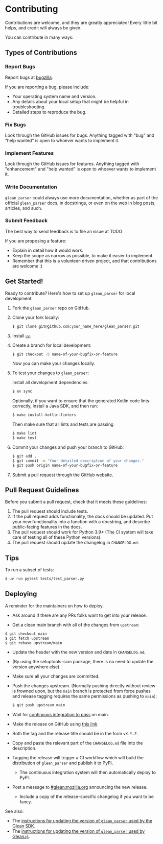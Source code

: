 # Contributing

Contributions are welcome, and they are greatly appreciated! Every little bit
helps, and credit will always be given.

You can contribute in many ways:

## Types of Contributions

### Report Bugs

Report bugs at
[bugzilla](https://bugzilla.mozilla.org/enter_bug.cgi?assigned_to=nobody%40mozilla.org&bug_ignored=0&bug_severity=normal&bug_status=NEW&cf_fission_milestone=---&cf_fx_iteration=---&cf_fx_points=---&cf_status_firefox65=---&cf_status_firefox66=---&cf_status_firefox67=---&cf_status_firefox_esr60=---&cf_status_thunderbird_esr60=---&cf_tracking_firefox65=---&cf_tracking_firefox66=---&cf_tracking_firefox67=---&cf_tracking_firefox_esr60=---&cf_tracking_firefox_relnote=---&cf_tracking_thunderbird_esr60=---&product=Data%20Platform%20and%20Tools&component=Glean%3A%20SDK&contenttypemethod=list&contenttypeselection=text%2Fplain&defined_groups=1&flag_type-203=X&flag_type-37=X&flag_type-41=X&flag_type-607=X&flag_type-721=X&flag_type-737=X&flag_type-787=X&flag_type-799=X&flag_type-800=X&flag_type-803=X&flag_type-835=X&flag_type-846=X&flag_type-855=X&flag_type-864=X&flag_type-916=X&flag_type-929=X&flag_type-930=X&flag_type-935=X&flag_type-936=X&flag_type-937=X&form_name=enter_bug&maketemplate=Remember%20values%20as%20bookmarkable%20template&op_sys=Unspecified&priority=P3&&rep_platform=Unspecified&status_whiteboard=%5Btelemetry%3Aglean-rs%3Am%3F%5D&target_milestone=---&version=unspecified).

If you are reporting a bug, please include:

- Your operating system name and version.
- Any details about your local setup that might be helpful in troubleshooting.
- Detailed steps to reproduce the bug.

### Fix Bugs

Look through the GitHub issues for bugs. Anything tagged with "bug" and "help
wanted" is open to whoever wants to implement it.

### Implement Features

Look through the GitHub issues for features. Anything tagged with "enhancement"
and "help wanted" is open to whoever wants to implement it.

### Write Documentation

`glean_parser` could always use more documentation, whether as part of the
official `glean_parser` docs, in docstrings, or even on the web in blog posts,
articles, and such.

### Submit Feedback

The best way to send feedback is to file an issue at TODO

If you are proposing a feature:

- Explain in detail how it would work.
- Keep the scope as narrow as possible, to make it easier to implement.
- Remember that this is a volunteer-driven project, and that contributions are
  welcome :)

## Get Started!

Ready to contribute? Here's how to set up `glean_parser` for local
development.

1. Fork the `glean_parser` repo on GitHub.

2. Clone your fork locally:

    ```sh
    $ git clone git@github.com:your_name_here/glean_parser.git
    ```

3. Install [`uv`](https://docs.astral.sh/uv).

4. Create a branch for local development:

    ```sh
    $ git checkout -b name-of-your-bugfix-or-feature
    ```

    Now you can make your changes locally.

5. To test your changes to `glean_parser`:

   Install all development dependencies:

    ```sh
    $ uv sync
    ```

   Optionally, if you want to ensure that the generated Kotlin code lints
   correctly, install a Java SDK, and then run:

    ```sh
    $ make install-kotlin-linters
    ```

   Then make sure that all lints and tests are passing:

    ```sh
    $ make lint
    $ make test
    ```

6. Commit your changes and push your branch to GitHub:

    ```sh
    $ git add .
    $ git commit -m "Your detailed description of your changes."
    $ git push origin name-of-your-bugfix-or-feature
    ```

7. Submit a pull request through the GitHub website.

## Pull Request Guidelines

Before you submit a pull request, check that it meets these guidelines:

1. The pull request should include tests.
2. If the pull request adds functionality, the docs should be updated. Put your
   new functionality into a function with a docstring, and describe
   public-facing features in the docs.
3. The pull request should work for Python 3.9+ (The CI system
   will take care of testing all of these Python versions).
4. The pull request should update the changelog in `CHANGELOG.md`.

## Tips

To run a subset of tests:

```sh
$ uv run pytest tests/test_parser.py
```

## Deploying

A reminder for the maintainers on how to deploy.

- Ask around if there are any PRs folks want to get into your release.

- Get a clean main branch with all of the changes from `upstream`:

```sh
$ git checkout main
$ git fetch upstream
$ git rebase upstream/main
```

- Update the header with the new version and date in `CHANGELOG.md`.

- (By using the setuptools-scm package, there is no need to update the
  version anywhere else).

- Make sure all your changes are committed.

- Push the changes upstream. (Normally pushing directly without review
  is frowned upon, but the `main` branch is protected from force
  pushes and release tagging requires the same permissions as pushing
  to `main`):

  ```sh
  $ git push upstream main
  ```

- Wait for [continuous integration to
  pass](https://circleci.com/gh/mozilla/glean_parser/tree/main) on main.

- Make the release on GitHub using [this
  link](https://github.com/mozilla/glean_parser/releases/new)

- Both the tag and the release title should be in the form `vX.Y.Z`.

- Copy and paste the relevant part of the `CHANGELOG.md` file into the
  description.

- Tagging the release will trigger a CI workflow which will build the
  distribution of `glean_parser` and publish it to PyPI.

    - The continuous integration system will then automatically deploy to
      PyPI.

- Post a message to
  [#glean:mozilla.org](https://chat.mozilla.org/#/room/#glean:mozilla.org)
  announcing the new release.
    - Include a copy of the release-specific changelog if you want to be fancy.

See also:

- The [instructions for updating the version of `glean_parser`
used by the Glean
SDK](https://mozilla.github.io/glean/dev/upgrading-glean-parser.html).
- The [instructions for updating the version of `glean_parser`
used by Glean.js](https://github.com/mozilla/glean.js/blob/main/docs/guides/update_glean_parser.md).
